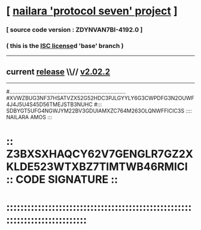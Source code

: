 
# [ [nailara 'protocol seven' project](http://nailara.network/) ]

### [ source code version : ZDYNVAN7BI-4192.0 ]

### ( this is the [ISC license](license)d 'base' branch )
---
## current [release](https://github.com/nailara-technologies/protocol-7/releases) \\\\// [v2.02.2](https://github.com/nailara-technologies/protocol-7/releases/tag/v2.02.2)
---

#.............................................................................
#XVWZBUG3NF37HSATVZX52G52HDC3PJLGYYLY6G3CWPDFG3N2OUWF4J4J5U4S45D56TMEJSTB3NUHC
#::: SDBYGT5UFG4NGWJYM22BV3GDUIAMXZC764M263OLQNWFFICIC3S :::: NAILARA AMOS :::
# :: Z3BXSXHAQCY62V7GENGLR7GZ2XKLDE523WTXBZ7TIMTWB46RMICI :: CODE SIGNATURE ::
# ::::::::::::::::::::::::::::::::::::::::::::::::::::::::::::::::::::::::::::
